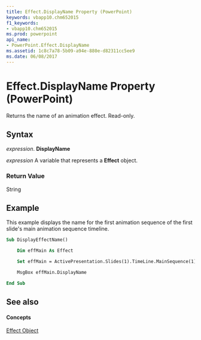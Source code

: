 ```yaml
---
title: Effect.DisplayName Property (PowerPoint)
keywords: vbapp10.chm652015
f1_keywords:
- vbapp10.chm652015
ms.prod: powerpoint
api_name:
- PowerPoint.Effect.DisplayName
ms.assetid: 1c8c7a78-5b09-a94e-880e-d82311cc5ee9
ms.date: 06/08/2017
---
```



# Effect.DisplayName Property (PowerPoint)

Returns the name of an animation effect. Read-only.


## Syntax

 _expression_. **DisplayName**

 _expression_ A variable that represents a **Effect** object.


### Return Value

String


## Example

This example displays the name for the first animation sequence of the first slide's main animation sequence timeline.


```vb
Sub DisplayEffectName()

    Dim effMain As Effect

    Set effMain = ActivePresentation.Slides(1).TimeLine.MainSequence(1)

    MsgBox effMain.DisplayName

End Sub
```


## See also


#### Concepts



[Effect Object](PowerPoint.Effect.md)

